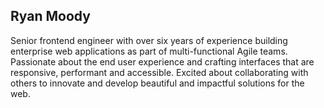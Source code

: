## Ryan Moody

Senior frontend engineer with over six years of experience building enterprise web applications as part of multi-functional Agile teams. Passionate about the end user experience and crafting interfaces that are responsive, performant and accessible. Excited about collaborating with others to innovate and develop beautiful and impactful solutions for the web.

